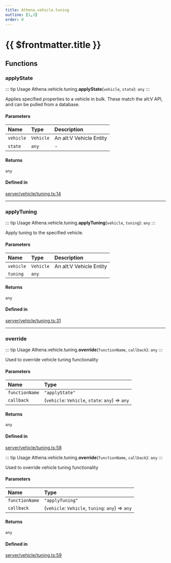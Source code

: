```yaml
---
title: Athena.vehicle.tuning
outline: [1,3]
order: 0
---
```


# {{ $frontmatter.title }}


## Functions

### applyState

::: tip Usage
Athena.vehicle.tuning.**applyState**(`vehicle`, `state`): `any`
:::

Applies specified properties to a vehicle in bulk.
These match the alt:V API, and can be pulled from a database.

#### Parameters

| Name | Type | Description |
| :------ | :------ | :------ |
| `vehicle` | `Vehicle` | An alt:V Vehicle Entity |
| `state` | `any` | - |

#### Returns

`any`

#### Defined in

[server/vehicle/tuning.ts:14](https://github.com/Stuyk/altv-athena/blob/9c5aa90/src/core/server/vehicle/tuning.ts#L14)

___

### applyTuning

::: tip Usage
Athena.vehicle.tuning.**applyTuning**(`vehicle`, `tuning`): `any`
:::

Apply tuning to the specified vehicle.

#### Parameters

| Name | Type | Description |
| :------ | :------ | :------ |
| `vehicle` | `Vehicle` | An alt:V Vehicle Entity |
| `tuning` | `any` |  |

#### Returns

`any`

#### Defined in

[server/vehicle/tuning.ts:31](https://github.com/Stuyk/altv-athena/blob/9c5aa90/src/core/server/vehicle/tuning.ts#L31)

___

### override

::: tip Usage
Athena.vehicle.tuning.**override**(`functionName`, `callback`): `any`
:::

Used to override vehicle tuning functionality

#### Parameters

| Name | Type |
| :------ | :------ |
| `functionName` | ``"applyState"`` |
| `callback` | (`vehicle`: `Vehicle`, `state`: `any`) => `any` |

#### Returns

`any`

#### Defined in

[server/vehicle/tuning.ts:58](https://github.com/Stuyk/altv-athena/blob/9c5aa90/src/core/server/vehicle/tuning.ts#L58)

::: tip Usage
Athena.vehicle.tuning.**override**(`functionName`, `callback`): `any`
:::

Used to override vehicle tuning functionality

#### Parameters

| Name | Type |
| :------ | :------ |
| `functionName` | ``"applyTuning"`` |
| `callback` | (`vehicle`: `Vehicle`, `tuning`: `any`) => `any` |

#### Returns

`any`

#### Defined in

[server/vehicle/tuning.ts:59](https://github.com/Stuyk/altv-athena/blob/9c5aa90/src/core/server/vehicle/tuning.ts#L59)
